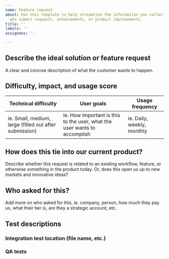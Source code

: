 ```yaml
---
name: Feature request
about: Use this template to help streamline the information you collect from stakeholders
  who submit requests, enhancements, or product improvements.
title: ''
labels: ''
assignees: ''

---
```


## Describe the ideal solution or feature request

A clear and concise description of what the customer wants to happen.

## Difficulty, impact, and usage score

| Technical difficulty                                   | User goals                                                               | Usage frequency            |
| ------------------------------------------------------ | ------------------------------------------------------------------------ | -------------------------- |
| ie. Small, medium, large (filled out after submission) | ie. How important is this to the user, what the user wants to accomplish | ie. Daily, weekly, monthly |

## How does this tie into our current product?

Describe whether this request is related to an existing workflow, feature, or otherwise something in the product today. Or, does this open us up to new markets and innovative ideas?

## Who asked for this?

Add more on who asked for this, ie. company, person, how much they pay us, what their tier is, are they a strategic account, etc.

## Test descriptions

### Integration test location (file name, etc.)

### QA tests
